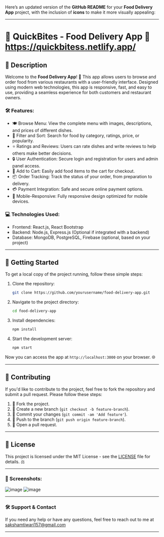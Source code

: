 Here’s an updated version of the **GitHub README** for your **Food Delivery App** project, with the inclusion of **icons** to make it more visually appealing:

---

# 🍕 QuickBites - Food Delivery App 🚗 https://quickbitess.netlify.app/

## 📜 Description

Welcome to the **Food Delivery App**! 🍔 This app allows users to browse and order food from various restaurants with a user-friendly interface. Designed using modern web technologies, this app is responsive, fast, and easy to use, providing a seamless experience for both customers and restaurant owners.

### 🛠 Features:
- 🍽 Browse Menu: View the complete menu with images, descriptions, and prices of different dishes.
- 🔎 Filter and Sort: Search for food by category, ratings, price, or popularity.
- ⭐ Ratings and Reviews: Users can rate dishes and write reviews to help others make better decisions.
- 🔒 User Authentication: Secure login and registration for users and admin panel access.
- 🛒 Add to Cart: Easily add food items to the cart for checkout.
- 📦 Order Tracking: Track the status of your order, from preparation to delivery.
- 💳 Payment Integration: Safe and secure online payment options.
- 📱 Mobile-Responsive: Fully responsive design optimized for mobile devices.

### 💻 Technologies Used:
- Frontend: React.js, React Bootstrap
- Backend: Node.js, Express.js (Optional if integrated with a backend)
- Database: MongoDB, PostgreSQL, Firebase (optional, based on your project)

---

## 🚀 Getting Started

To get a local copy of the project running, follow these simple steps:

1. Clone the repository:
   ```bash
   git clone https://github.com/yourusername/food-delivery-app.git
   ```

2. Navigate to the project directory:
   ```bash
   cd food-delivery-app
   ```

3. Install dependencies:
   ```bash
   npm install
   ```

4. Start the development server:
   ```bash
   npm start
   ```

Now you can access the app at `http://localhost:3000` on your browser. 🌐

---

## 🤝 **Contributing**

If you'd like to contribute to the project, feel free to fork the repository and submit a pull request. Please follow these steps:

1. 🍴 Fork the project.
2. 🌿 Create a new branch (`git checkout -b feature-branch`).
3. 📝 Commit your changes (`git commit -am 'Add feature'`).
4. 🔄 Push to the branch (`git push origin feature-branch`).
5. 💬 Open a pull request.

---

## 📜 License

This project is licensed under the MIT License - see the [LICENSE](LICENSE) file for details. ⚖️

---

### 📱 Screenshots:

![image](https://github.com/user-attachments/assets/e0574b6b-e553-4383-9685-7a098ee5515f)
![image](https://github.com/user-attachments/assets/ba2d65f3-8a37-4be1-bff2-38eb4a1006c9)





---

### 🛠️ Support & Contact

If you need any help or have any questions, feel free to reach out to me at sakshamtiwari157@gmail.com

---
